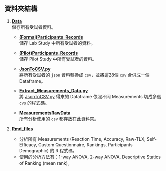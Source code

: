 ## 資料夾結構

1. **[Data](./Data)**  
   儲存所有受試者資料。

      - **[(Formal)Participants_Records](./Data/%28Formal%29Participants_Records)**   
      儲存 Lab Study 中所有受試者的資料。

      - **[(Pilot)Participants_Records](./Data/%28Pilot%29Participants_Records)**   
      儲存 Pilot Study 中所有受試者的資料。

      - **[JsonToCSV.py](./Data/JsonToCSV.py)**   
      將所有受試者的 `json` 資料轉換成 `csv`，並將這28個 `csv` 合併成一個 Dataframe。

      - **[Extract_Measurements_Data.py](./Data/Extract_Measurements_Data.py)**   
      將 [JsonToCSV.py](./Data/JsonToCSV.py) 得來的 Dataframe 依照不同 Measurements 切成多個 `cvs` 的程式碼。

      - **[MeasurementsRawData](./Data/MeasurementsRawData)**   
        所有分析使用的 `csv` 都存放在此資料夾。 

   
2. **[Rmd_files](./Rmd_files)**  
   - 分析所有 Measurements (Reaction Time, Accuracy, Raw-TLX, Self-Efficacy, Custom Questionnaire,
Rankings, Participants Demographic) 的 R 程式碼。   
   - 使用的分析方法有：1-way ANOVA, 2-way ANOVA, Descriptive Statics of Ranking (mean rank)。
